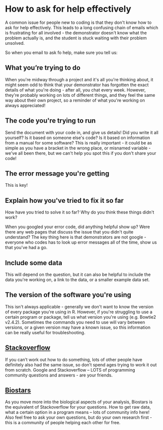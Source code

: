 # How to ask for help effectively

A common issue for people new to coding is that they don't know how to ask for help effectively. This leads to a long confusing chain of emails which is frustrating for all involved - the demonstrator doesn't know what the problem actually is, and the student is stuck waiting with their problem unsolved.

So when you email to ask fo help, make sure you tell us:

## What you’re trying to do

When you're midway through a project and it's all you're thinking about, it might seem odd to think that your demonstrator has forgotten the exact details of what you're doing - after all, you chat every week. However, they're probably working on lots of different things, and they feel the same way about their own project, so a reminder of what you're working on always appreciated!

## The code you're trying to run

Send the document with your code in, and give us details! Did you write it all yourself? Is it based on someone else's code? Is it based on information from a manual for some software? This is really important - it could be as simple as you have a bracket in the wrong place, or misnamed variable - we've all been there, but we can't help you spot this if you don't share your code!

## The error message you're getting

This is key!

## Explain how you've tried to fix it so far

How have you tried to solve it so far? Why do you think these things didn't work?

When you googled your error code, did anything helpful show up? Were there any web pages that discuss the issue that you didn't quite understand? The key thing here is that demonstrators are not google - everyone who codes has to look up error messages all of the time, show us that you've had a go.

## Include some data

This will depend on the question, but it can also be helpful to include the data you're working on, a link to the data, or a smaller example data set.

## The version of the software you're using

This isn't always applicable - generally we don't want to know the version of every package you're using in R. However, if you're struggling to use a certain program or package, tell us what version you're using (e.g. Bowtie2 v2.4.2). Sometimes the commands you need to use will vary between versions, or a given version may have a known issue, so this information can be really useful for troubleshooting.


## [Stackoverflow](https://stackoverflow.com/)

If you can’t work out how to do something, lots of other people have definitely also had the same issue, so don’t spend ages trying to work it out from scratch. Google and Stackoverflow – LOTS of programming community questions and answers - are your friends.

## [Biostars](https://www.biostars.org/)

As you move more into the biological aspects of your analysis, Biostars is the equivalent of Stackoverflow for your questions. How to get raw data, what a certain option in a program means – lots of community info here! Also feel free to ask your own questions, but do your own research first - this is a community of people helping each other for free.
